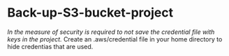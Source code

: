 # Back-up-S3-bucket-project
_In the measure of security is required to not save the credential file with keys in the project._
Create an .aws/credential file in your home directory to hide credentias that are used.

